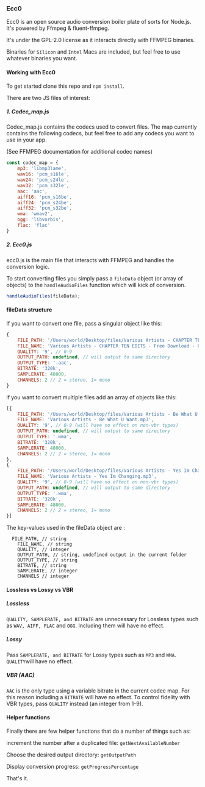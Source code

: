 ### Ecc0 

Ecc0 is an open source audio conversion boiler plate of sorts for Node.js. It's powered by Ffmpeg & fluent-ffmpeg.

It's under the GPL-2.0 license as it interacts directly with FFMPEG binaries.

Binaries for `Silicon` and `Intel` Macs are included, but feel free to use whatever binaries you want.

#### Working with Ecc0

To get started clone this repo and `npm install`.

There are two JS files of interest: 

##### 1. Codec_map.js

Codec_map.js contains the codecs used to convert files. 
The map currently contains the following codecs, but feel free to add any codecs you want to use in your app. 

(See FFMPEG documentation for additional codec names)

```js
const codec_map = {
	mp3: 'libmp3lame',
	wav16: 'pcm_s16le',
	wav24: 'pcm_s24le',
	wav32: 'pcm_s32le',
	aac: 'aac',
	aiff16: 'pcm_s16be',
	aiff24: 'pcm_s24be',
	aiff32: 'pcm_s32be',
	wma: 'wmav2',
	ogg: 'libvorbis',
	flac: 'flac'
}
```

##### 2. Ecc0.js

ecc0.js is the main file that interacts with FFMPEG and handles the conversion logic.

To start converting files you simply pass a `fileData` object (or array of objects) to the `handleAudioFiles` function which will kick of conversion.
```js
handleAudioFiles(fileData);
```
#### fileData structure

If you want to convert one file, pass a singular object like this:

```js
{
    FILE_PATH: '/Users/world/Desktop/files/Various Artists - CHAPTER TEN EDITS - Free Download - 03 Fereday - Be What U Want-clone_1.flac',
    FILE_NAME: 'Various Artists - CHAPTER TEN EDITS - Free Download - 03 Fereday - Be What U Want-clone_1.flac',
    QUALITY: '9', // 0-9
    OUTPUT_PATH: undefined, // will output to same directory
    OUTPUT_TYPE: '.aac',
    BITRATE: '320k',
    SAMPLERATE: 48000,
    CHANNELS: 2 // 2 = stereo, 1= mono
}
  ```

if you want to convert multiple files add an array of objects like this:

```js
[{
    FILE_PATH: '/Users/world/Desktop/files/Various Artists - Be What U Want.mp3',
    FILE_NAME: 'Various Artists - Be What U Want.mp3',
    QUALITY: '9', // 0-9 (will have no effect on non-vbr types)
    OUTPUT_PATH: undefined, // will output to same directory
    OUTPUT_TYPE: '.wma',
    BITRATE: '320k',
    SAMPLERATE: 48000,
    CHANNELS: 2 // 2 = stereo, 1= mono
},
{
    FILE_PATH: '/Users/world/Desktop/files/Various Artists - Yes Im Changing.mp3',
    FILE_NAME: 'Various Artists - Yes Im Changing.mp3',
    QUALITY: '9', // 0-9 (will have no effect on non-vbr types)
    OUTPUT_PATH: undefined, // will output to same directory
    OUTPUT_TYPE: '.wma',
    BITRATE: '320k',
    SAMPLERATE: 48000,
    CHANNELS: 2 // 2 = stereo, 1= mono
}]
  ```


The key-values used in the fileData object are :
```
  FILE_PATH, // string
    FILE_NAME, // string
    QUALITY, // integer
    OUTPUT_PATH, // string, undefined output in the current folder
    OUTPUT_TYPE, // string
    BITRATE, // string
    SAMPLERATE, // integer
    CHANNELS // integer
```

#### Lossless vs  Lossy vs VBR

##### Lossless
`QUALITY, SAMPLERATE, and BITRATE` are unnecessary for Lossless types such as `WAV, AIFF, FLAC` and  `OGG`. Including them will have no effect.

##### Lossy
Pass `SAMPLERATE, and BITRATE` for Lossy types such as `MP3` and `WMA`. 
`QUALITY`will have no effect.

##### VBR (AAC)
`AAC` is the only type using a variable bitrate in the current codec map.
For this reason including a `BITRATE` will have no effect. 
To control fidelity with VBR types, pass `QUALITY` instead (an integer from 1-9).

#### Helper functions

Finally there are few helper functions that do a number of things such as:

increment the number after a duplicated file:
`getNextAvailableNumber`

Choose the desired output directory:
`getOutputPath`

Display conversion progress:
`getProgressPercentage`

That's it. 